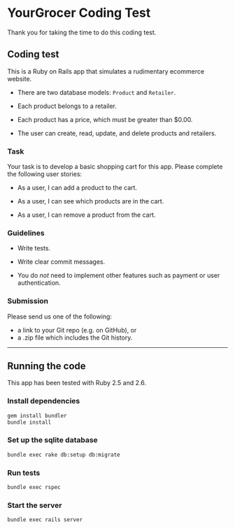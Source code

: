 # YourGrocer Coding Test

Thank you for taking the time to do this coding test.

## Coding test

This is a Ruby on Rails app that simulates a rudimentary ecommerce website.

- There are two database models: `Product` and `Retailer`.

- Each product belongs to a retailer.

- Each product has a price, which must be greater than $0.00.

- The user can create, read, update, and delete products and retailers.

### Task

Your task is to develop a basic shopping cart for this app. Please complete the following user stories:

- As a user, I can add a product to the cart.

- As a user, I can see which products are in the cart.

- As a user, I can remove a product from the cart.

### Guidelines

- Write tests.

- Write clear commit messages.

- You do _not_ need to implement other features such as payment or user authentication.

### Submission

Please send us one of the following:

- a link to your Git repo (e.g. on GitHub), or
- a .zip file which includes the Git history.

---

## Running the code

This app has been tested with Ruby 2.5 and 2.6.

### Install dependencies

```sh
gem install bundler
bundle install
```

### Set up the sqlite database

```sh
bundle exec rake db:setup db:migrate
```

### Run tests

```sh
bundle exec rspec
```

### Start the server

```sh
bundle exec rails server
```
